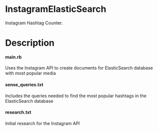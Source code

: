 # InstagramElasticSearch
Instagram Hashtag Counter.

# Description

#### main.rb

Uses the Instagram API to create documents for ElasticSearch database with most popular media

#### sense_queries.txt 

Includes the queries needed to find the most popular hashtags in the ElasticSearch database

#### research.txt

Initial research for the Instagram API
